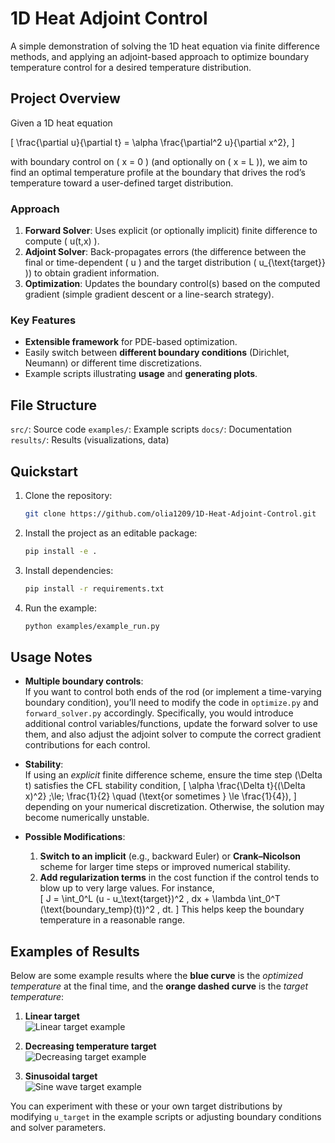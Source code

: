 # 1D Heat Adjoint Control
A simple demonstration of solving the 1D heat equation via finite difference methods, and applying an adjoint-based approach to optimize boundary temperature control for a desired temperature distribution.

## Project Overview
Given a 1D heat equation

\[
\frac{\partial u}{\partial t} = \alpha \frac{\partial^2 u}{\partial x^2},
\]

with boundary control on \( x = 0 \) (and optionally on \( x = L \)), we aim to find an optimal temperature profile at the boundary that drives the rod’s temperature toward a user-defined target distribution.

### Approach

1. **Forward Solver**: Uses explicit (or optionally implicit) finite difference to compute \( u(t,x) \).  
2. **Adjoint Solver**: Back-propagates errors (the difference between the final or time-dependent \( u \) and the target distribution \( u_{\text{target}} \)) to obtain gradient information.  
3. **Optimization**: Updates the boundary control(s) based on the computed gradient (simple gradient descent or a line-search strategy).

### Key Features

- **Extensible framework** for PDE-based optimization.
- Easily switch between **different boundary conditions** (Dirichlet, Neumann) or different time discretizations.
- Example scripts illustrating **usage** and **generating plots**.

## File Structure
`src/`: Source code
`examples/`: Example scripts
`docs/`: Documentation
`results/`: Results (visualizations, data)

## Quickstart

1. Clone the repository:
   ```bash
   git clone https://github.com/olia1209/1D-Heat-Adjoint-Control.git

2. Install the project as an editable package:
    ```bash
    pip install -e .

3. Install dependencies:
    ```bash
    pip install -r requirements.txt

4. Run the example:
    ```bash
    python examples/example_run.py

## Usage Notes

- **Multiple boundary controls**:  
  If you want to control both ends of the rod (or implement a time-varying boundary condition), you’ll need to modify the code in `optimize.py` and `forward_solver.py` accordingly. Specifically, you would introduce additional control variables/functions, update the forward solver to use them, and also adjust the adjoint solver to compute the correct gradient contributions for each control.

- **Stability**:  
  If using an *explicit* finite difference scheme, ensure the time step \(\Delta t\) satisfies the CFL stability condition,
  \[
  \alpha \frac{\Delta t}{(\Delta x)^2} \;\le\; \frac{1}{2} 
  \quad (\text{or sometimes } \le \frac{1}{4}),
  \]
  depending on your numerical discretization. Otherwise, the solution may become numerically unstable.

- **Possible Modifications**:
  1. **Switch to an implicit** (e.g., backward Euler) or **Crank–Nicolson** scheme for larger time steps or improved numerical stability.
  2. **Add regularization terms** in the cost function if the control tends to blow up to very large values. For instance,  
     \[
     J = \int_0^L (u - u_\text{target})^2 \, dx 
         + \lambda \int_0^T (\text{boundary\_temp}(t))^2 \, dt.
     \]
     This helps keep the boundary temperature in a reasonable range.

## Examples of Results

Below are some example results where the **blue curve** is the *optimized temperature* at the final time, and the **orange dashed curve** is the *target temperature*:

1. **Linear target**  
   ![Linear target example](results/Figure_target_linear.png)

2. **Decreasing temperature target**  
   ![Decreasing target example](results/Figure_target_decreasing.png)

3. **Sinusoidal target**  
   ![Sine wave target example](results/Figure_target_sine.png)

You can experiment with these or your own target distributions by modifying `u_target` in the example scripts or adjusting boundary conditions and solver parameters.

